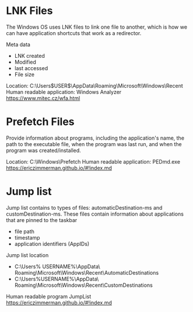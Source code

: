 # LNK Files
The Windows OS uses LNK files to link one file to another, which is how we can have application shortcuts that work as a redirector. 

Meta data
- LNK created
- Modified
- last accessed
- File size

Location: C:\Users\$USER$\AppData\Roaming\Microsoft\Windows\Recent
Human readable application: Windows Analyzer https://www.mitec.cz/wfa.html

# Prefetch Files
Provide information about programs, including the application's name, the path to the executable file, when the program was last run, and when the program was created/installed. 

Location: C:\Windows\Prefetch
Human readable application: PEDmd.exe https://ericzimmerman.github.io/#!index.md

# Jump list
Jump list contains to types of files: automaticDestination-ms and customDestination-ms. These files contain information about applications that are pinned to the taskbar
- file path
- timestamp
- application identifiers (AppIDs)

Jump list location
- C:\Users\% USERNAME%\AppData\ Roaming\Microsoft\Windows\Recent\AutomaticDestinations
- C:\Users\%USERNAME%\AppData\ Roaming\Microsoft\Windows\Recent\CustomDestinations

Human readable program JumpList
https://ericzimmerman.github.io/#!index.md


